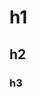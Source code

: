 # h1

## h2

### h3

<!-- => 외장하드, usb, 클라우드 세개 이상 저장해놓기 -->

<!--
    body 단축기 설정
    (ctrl + ,)  설정에서 workspace 검색
    => Live Server Config
    => settings.json 에서 편집(들어가서 ctrl + z 누르기)
    => "emmet.includeLanguages": {
         "javascript": "javascriptreact"
         }

-->
<!--
서버끄는 법
ctrl + c => y -->

<!--
인터페이스
GUI => 그래픽 유저 인터페이스 (폴더에서 파일 선택)
TUI => 텍스트 유저 인터페이스
CLI => 커멘드 라인 인터페이스 (ctrl + j)
-->

<!--
Material Icon Theme 설치(아이콘 변경)
Auto Rename Tag
 -->

<!-- ? = query => 요청문 -->
